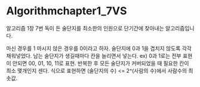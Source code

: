 # Algorithmchapter1_7VS

알고리즘 1장 7번 독이 든 술단지를 최소한의 인원으로 단기간에 찾아내는 알고리즘입니다.

마신 경우를 1 마시지 않은 경우를 0이라고 하자. 술단지에 0과 1을 겹치지 않도록 각각 채워넣었다. 남는 술단지가 생길때마다 칸을 늘리면서 넣는다.
ex) 0과 1로는 전부 표현이 안되면 00, 01, 10, 11로 표현.
반복한 후 모든 술단지가 커버되었을 때 필요한 칸이 최소 몇개인지 센다.
식으로 표현하면 (술단지의 수) <= 2^(사람의 수)에서 사람수의 최솟값.